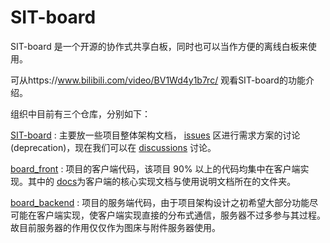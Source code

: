 # SIT-board

SIT-board 是一个开源的协作式共享白板，同时也可以当作方便的离线白板来使用。

可从https://www.bilibili.com/video/BV1Wd4y1b7rc/ 观看SIT-board的功能介绍。

组织中目前有三个仓库，分别如下：

[SIT-board](https://github.com/SIT-board/SIT-board) : 主要放一些项目整体架构文档， [issues](https://github.com/SIT-board/SIT-board/issues) 区进行需求方案的讨论(deprecation)，现在我们可以在 [discussions](https://github.com/SIT-board/SIT-board/discussions) 讨论。

[board_front](https://github.com/SIT-board/board_front) : 项目的客户端代码，该项目 90% 以上的代码均集中在客户端实现。其中的 [docs](https://github.com/SIT-board/board_front/tree/master/docs)为客户端的核心实现文档与使用说明文档所在的文件夹。

[board_backend](https://github.com/SIT-board/board_backend) : 项目的服务端代码，由于项目架构设计之初希望大部分功能尽可能在客户端实现，使客户端实现直接的分布式通信，服务器不过多参与其过程。故目前服务器的作用仅仅作为图床与附件服务器使用。
